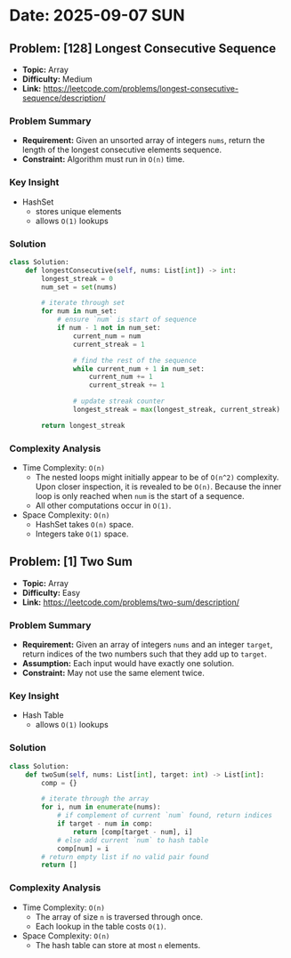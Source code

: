 # Date: 2025-09-07 SUN
## Problem: [128] Longest Consecutive Sequence
- **Topic:** Array
- **Difficulty:** Medium
- **Link:** https://leetcode.com/problems/longest-consecutive-sequence/description/
### Problem Summary
- **Requirement:** Given an unsorted array of integers `nums`, return the length of the longest consecutive elements sequence.
- **Constraint:** Algorithm must run in `O(n)` time.
### Key Insight
- HashSet
  - stores unique elements
  - allows `O(1)` lookups
### Solution
```python
class Solution:
    def longestConsecutive(self, nums: List[int]) -> int:
        longest_streak = 0
        num_set = set(nums)

        # iterate through set
        for num in num_set:
            # ensure `num` is start of sequence
            if num - 1 not in num_set:
                current_num = num
                current_streak = 1

                # find the rest of the sequence
                while current_num + 1 in num_set:
                    current_num += 1
                    current_streak += 1

                # update streak counter
                longest_streak = max(longest_streak, current_streak)

        return longest_streak
```
### Complexity Analysis
- Time Complexity: `O(n)`
  - The nested loops might initially appear to be of `O(n^2)` complexity. Upon closer inspection, it is revealed to be `O(n)`. Because the inner loop is only reached when `num` is the start of a sequence.
  - All other computations occur in `O(1)`.
- Space Complexity: `O(n)`
  - HashSet takes `O(n)` space.
  - Integers take `O(1)` space.
## Problem: [1] Two Sum
- **Topic:** Array
- **Difficulty:** Easy
- **Link:** https://leetcode.com/problems/two-sum/description/
### Problem Summary
- **Requirement:** Given an array of integers `nums` and an integer `target`, return indices of the two numbers such that they add up to `target`.
- **Assumption:** Each input would have exactly one solution.
- **Constraint:** May not use the same element twice.
### Key Insight
- Hash Table
  - allows `O(1)` lookups
### Solution
```python
class Solution:
    def twoSum(self, nums: List[int], target: int) -> List[int]:
        comp = {}

        # iterate through the array
        for i, num in enumerate(nums):
            # if complement of current `num` found, return indices
            if target - num in comp:
                return [comp[target - num], i]
            # else add current `num` to hash table
            comp[num] = i
        # return empty list if no valid pair found
        return []
```
### Complexity Analysis
- Time Complexity: `O(n)`
  - The array of size `n` is traversed through once.
  - Each lookup in the table costs `O(1)`.
- Space Complexity: `O(n)`
  - The hash table can store at most `n` elements.